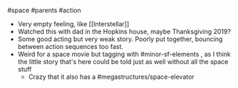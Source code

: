 
#space #parents #action 

- Very empty feeling, like [[Interstellar]]
- Watched this with dad in the Hopkins house, maybe Thanksgiving 2019? 
- Some good acting but very weak story. Poorly put together, bouncing between action sequences too fast. 
- Weird for a space movie but tagging with #minor-sf-elements , as I think the little story that's here could be told just as well without all the space stuff
	- Crazy that it also has a #megastructures/space-elevator 